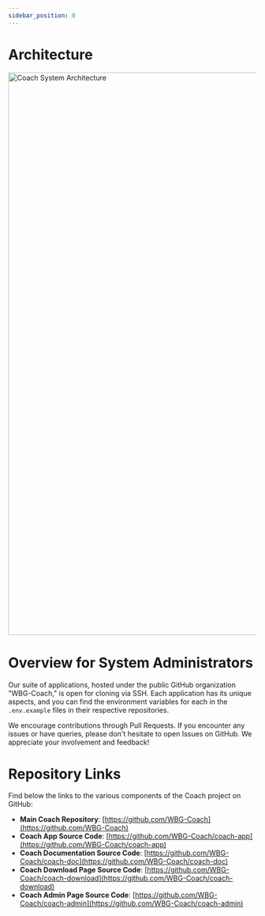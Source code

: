 ```yaml
---
sidebar_position: 0
---
```


# Architecture

 <img width="1138" alt="Coach System Architecture" src="https://github.com/WBG-Coach/coach-doc/assets/13595853/1b835a90-75c0-4478-9ad4-608077d2f22c" />

# Overview for System Administrators

Our suite of applications, hosted under the public GitHub organization
"WBG-Coach," is open for cloning via SSH. Each application has its unique aspects, and you can find the environment variables for each in the `.env.example` files in their respective repositories.

We encourage contributions through Pull Requests. If you encounter any issues or have queries, please don't hesitate to open Issues on GitHub. We appreciate your involvement and feedback!

# Repository Links

Find below the links to the various components of the Coach project on GitHub:

- **Main Coach Repository**: [https://github.com/WBG-Coach](https://github.com/WBG-Coach)
- **Coach App Source Code**: [https://github.com/WBG-Coach/coach-app](https://github.com/WBG-Coach/coach-app)
- **Coach Documentation Source Code**: [https://github.com/WBG-Coach/coach-doc](https://github.com/WBG-Coach/coach-doc)
- **Coach Download Page Source Code**: [https://github.com/WBG-Coach/coach-download](https://github.com/WBG-Coach/coach-download)
- **Coach Admin Page Source Code**: [https://github.com/WBG-Coach/coach-admin](https://github.com/WBG-Coach/coach-admin)